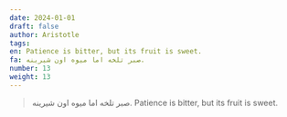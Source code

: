 ```yaml
---
date: 2024-01-01
draft: false
author: Aristotle
tags: 
en: Patience is bitter, but its fruit is sweet.
fa: صبر تلخه اما میوه اون شیرینه.
number: 13
weight: 13
---
```

> صبر تلخه اما میوه اون شیرینه.
> Patience is bitter, but its fruit is sweet.

